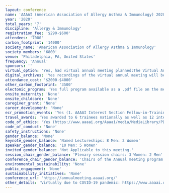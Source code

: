 ```yaml
---
layout: conference 
name: 'AAAAI (American Association of Allergy Asthma & Immunology) 2020 meeting'
year: '2020'
total_years: '7'
discipline: 'Allergy & Immunology'
registration_fee: '$290-$600'
attendees: '7000'
carbon_footprint: '14000'
society_name: 'American Association of Allergy Asthma & Immunology'
society_members: '6800'
venue: 'Philadelphia, PA, United States'
frequency: 'Annual'
sponsors: ''
virtual_option: 'Yes, had virtual annual meeting planned:The Virtual Annual Meeting includes recordings of over 75 sessions from the live 2020 Annual Meeting.'
digital_archives: 'Yes recordings of the virtual annual meeting will be available at a cost.'
attendance_cost: '$2000-$4000'
other_carbon_footprint: '3500'
electonic_program: 'Yes full program available as a .pdf file on the meeting website and as an App.'
onsite_maternity: 'None'
onsite_childcare: 'None'
caregiver_grant: 'None'
career_development: 'None'
ecr_promotion_events: 'Yes (1. AAAAI Interest Section Fellow-in-Training Abstract Awards 2. AAAAI/EAACI Reciprocal Travel Grants: Each year, AAAAI sponsors two EAACI junior members to attend the AAAAI Annual Meeting, and in turn, EAACI sponsors two AAAAI fellows-in-training to attend the EAACI Congress. 3. Faculty Development Awards (awarded to 3 Men:1 Woman in 2020)'
travel_awards: 'Yes awarded to 6 trainees nationally as well as 12 international scholar travel scholarships as well as the Medical Student and Resident Travel Scholarships, Domestic Fellow-in-Training Travel Scholarships, PhD Travel Scholarships'
code_of_ethics: 'Yes (https://www.aaaai.org/Aaaai/media/MediaLibrary/PDFpercent20Documents/About/AAAAI-Code-of-Ethics-Revised-11-10-2018.pdf)'
code_of_conduct: 'None'
safety_instructions: 'None'
gender_balance: 'None'
keynote_gender_balance: 'Named Lectureships: 8 Men: 2 Women'
speaker_gender_balance: '10 Men: 5 Women'
invited_gender_balance: 'Not Applicable to this meeting.'
session_chair_gender_balance: 'Plenary session chairs: 3 Women: 2 Men'
conference_chair_gender_balance: 'Chairs of the Annual meeting program: 2 Man'
environmental_sustainability: 'None'
public_engagement: 'None'
sustainability_initiatives: 'None'
conference_url: 'https://annualmeeting.aaaai.org/'
other_details: 'Virtually due to COVID-19 pandemic: https://www.aaaai.org/Announcements/COVID-Mar-8'
---
```

